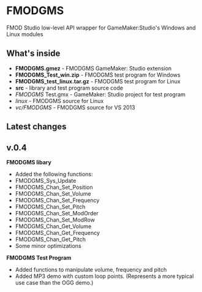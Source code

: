 # FMODGMS
FMOD Studio low-level API wrapper for GameMaker:Studio's Windows and Linux modules

What's inside
-------------

- __FMODGMS.gmez__ - FMODGMS GameMaker: Studio extension
- __FMODGMS_Test_win.zip__ - FMODGMS test program for Windows
- __FMODGMS_test_linux.tar.gz__ - FMODGMS test program for Linux
- __src__ - library and test program source code
 - _FMODGMS_ Test.gmx - GameMaker: Studio project for test program
 - _linux_ - FMODGMS source for Linux
 - _vc/FMODGMS_ - FMODGMS source for VS 2013

Latest changes
---------

v.0.4
-------

__FMODGMS libary__

- Added the following functions:
 - FMODGMS_Sys_Update
 - FMODGMS_Chan_Set_Position
 - FMODGMS_Chan_Set_Volume
 - FMODGMS_Chan_Set_Frequency
 - FMODGMS_Chan_Set_Pitch
 - FMODGMS_Chan_Set_ModOrder
 - FMODGMS_Chan_Set_ModRow
 - FMODGMS_Chan_Get_Volume
 - FMODGMS_Chan_Get_Frequency
 - FMODGMS_Chan_Get_Pitch
- Some minor optimizations

__FMODGMS Test Program__

- Added functions to manipulate volume, frequency and pitch
- Added MP3 demo with custom loop points. (Represents a more typical use case than the OGG demo.)
